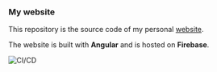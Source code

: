 ### My website
This repository is the source code of my personal [website](https://buchholdt.dev/).

The website is built with **Angular** and is hosted on **Firebase**.

![CI/CD](https://github.com/RasmusBuchholdt/website/workflows/CI/CD/badge.svg?event=deployment)
